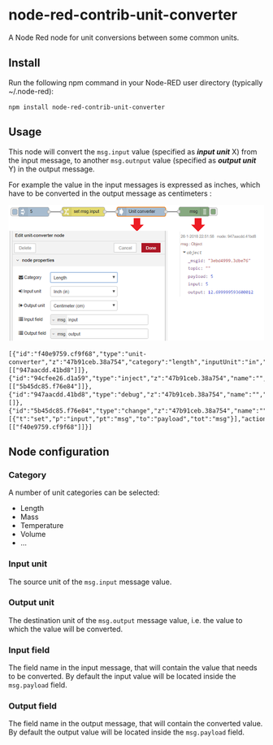 # node-red-contrib-unit-converter
A Node Red node for unit conversions between some common units.

## Install
Run the following npm command in your Node-RED user directory (typically ~/.node-red):
```
npm install node-red-contrib-unit-converter
```

## Usage
This node will convert the `msg.input` value (specified as ***input unit*** X) from the input message, to another `msg.outnput` value (specified as ***output unit*** Y) in the output message.

For example the value in the input messages is expressed as inches, which have to be converted in the output message as centimeters :

![Unit conversion](https://raw.githubusercontent.com/bartbutenaers/node-red-contrib-unit-converter/master/images/unit_conversion.png)

```
[{"id":"f40e9759.cf9f68","type":"unit-converter","z":"47b91ceb.38a754","category":"length","inputUnit":"in","outputUnit":"cm","inputField":"input","outputField":"output","name":"","x":871.5001640319824,"y":876.3333530426025,"wires":[["947aacdd.41bd8"]]},{"id":"94cfee26.d1a59","type":"inject","z":"47b91ceb.38a754","name":"","topic":"","payload":"5","payloadType":"num","repeat":"","crontab":"","once":false,"x":518.5002746582031,"y":876.6667184829712,"wires":[["5b45dc85.f76e84"]]},{"id":"947aacdd.41bd8","type":"debug","z":"47b91ceb.38a754","name":"","active":true,"console":"false","complete":"true","x":1044.5000801086426,"y":876.0000019073486,"wires":[]},{"id":"5b45dc85.f76e84","type":"change","z":"47b91ceb.38a754","name":"","rules":[{"t":"set","p":"input","pt":"msg","to":"payload","tot":"msg"}],"action":"","property":"","from":"","to":"","reg":false,"x":681.5001602172852,"y":876.333384513855,"wires":[["f40e9759.cf9f68"]]}]
```

## Node configuration

### Category
A number of unit categories can be selected:
+ Length
+ Mass
+ Temperature
+ Volume
+ ...

### Input unit
The source unit of the `msg.input` message value.

### Output unit
The destination unit of the `msg.output` message value, i.e. the value to which the value will be converted.

### Input field
The field name in the input message, that will contain the value that needs to be converted.  By default the input value will be located inside the `msg.payload` field.

### Output field
The field name in the output message, that will contain the converted value.  By default the output value will be located inside the `msg.payload` field.
